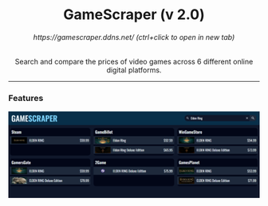<h1 align="center">GameScraper (v 2.0)</h1>
<h6 align="center">https://gamescraper.ddns.net/    (ctrl+click to open in new tab)</h6>
<p align="center">Search and compare the prices of video games across 6 different online digital platforms.</p>
<hr>
<h3>Features</h3>
<img src='./images/search_results.png'>